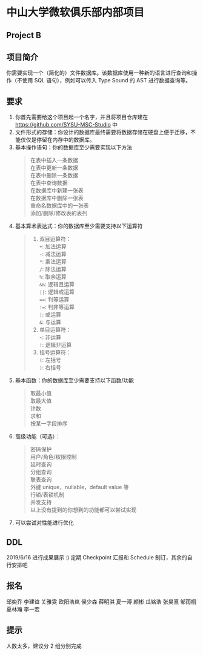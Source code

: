# 中山大学微软俱乐部内部项目
## Project B

## 项目简介
你需要实现一个（简化的）文件数据库。该数据库使用一种新的语言进行查询和操作（不使用 SQL 语句），例如可以传入 Type Sound 的 AST 进行数据查询等。

## 要求
1. 你首先需要给这个项目起一个名字，并且将项目仓库建在 https://github.com/SYSU-MSC-Studio 中
2. 文件形式的存储：你设计的数据库最终需要将数据存储在硬盘上便于迁移，不能仅仅是停留在内存中的数据库。
3. 基本操作语句：你的数据库至少需要实现以下方法
   > 在表中插入一条数据  
   > 在表中更新一条数据  
   > 在表中删除一条数据  
   > 在表中查询数据  
   > 在数据库中新建一张表  
   > 在数据库中删除一张表  
   > 重命名数据库中的一张表  
   > 添加/删除/修改表的表列  
4. 基本算术表达式：你的数据库至少需要支持以下运算符
   > 1. 双目运算符：  
   > `+`: 加法运算  
   > `-`: 减法运算  
   > `*`: 乘法运算  
   > `/`: 除法运算  
   > `%`: 取余运算  
   > `&&`: 逻辑且运算  
   > `||`: 逻辑或运算  
   > `==`: 判等运算  
   > `!=`: 判非等运算  
   > `|`: 或运算  
   > `&`: 与运算  
   > 2. 单目运算符：  
   > `~`: 非运算  
   > `!`: 逻辑非运算  
   > 3. 括号运算符：  
   > `(`: 左括号  
   > `)`: 右括号  
5. 基本函数：你的数据库至少需要支持以下函数/功能
   > 取最小值  
   > 取最大值  
   > 计数  
   > 求和  
   > 按某一字段排序  
6. 高级功能（可选）：
   > 密码保护  
   > 用户/角色/权限控制  
   > 延时查询  
   > 分组查询  
   > 联表查询  
   > 外键
   > unique，nullable，default value 等  
   > 行锁/表锁机制  
   > 并发支持  
   > 以上没有提到的你想到的功能都可以尝试实现
7. 可以尝试对性能进行优化

## DDL
2019/6/16 进行成果展示 :) 定期 Checkpoint 汇报和 Schedule 制订，其余的自行安排吧

## 报名
邱奕乔
李建谊
关雅雯
欧阳浩岚
侯少森
薛明淇
夏一溥
颜彬
瓜铭浩
张昊熹
邹雨桐
夏林瀚
李一宏

## 提示
人数太多，建议分 2 组分别完成
